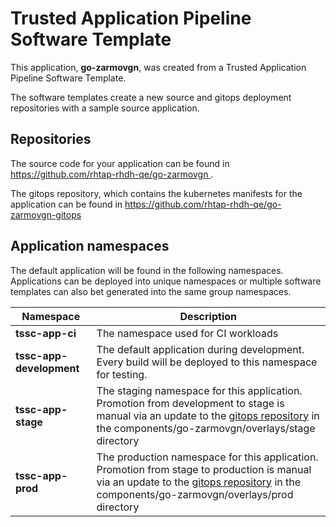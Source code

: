 # Trusted Application Pipeline Software Template

This application, **go-zarmovgn**, was created from a Trusted Application Pipeline Software Template.

The software templates create a new source and gitops deployment repositories with a sample source application. 

## Repositories

The source code for your application can be found in [https://github.com/rhtap-rhdh-qe/go-zarmovgn ](https://github.com/rhtap-rhdh-qe/go-zarmovgn ).
 
The gitops repository, which contains the kubernetes manifests for the application can be found in 
[https://github.com/rhtap-rhdh-qe/go-zarmovgn-gitops ](https://github.com/rhtap-rhdh-qe/go-zarmovgn-gitops ) 

## Application namespaces 

The default application will be found in the following namespaces. Applications can be deployed into unique namespaces or multiple software templates can also bet generated into the same group namespaces.  

|  Namespace   |  Description   |  
| -------- | -------- |
| **tssc-app-ci** | The namespace used for CI workloads |
| **tssc-app-development** | The default application during development. Every build will be deployed to this namespace for testing. |
| **tssc-app-stage** | The staging namespace for this application. Promotion from development to stage is manual via an update to the [gitops repository](https://github.com/rhtap-rhdh-qe/go-zarmovgn-gitops ) in the components/go-zarmovgn/overlays/stage directory |
| **tssc-app-prod** | The production namespace for this application. Promotion from stage to production is manual via an update to the [gitops repository](https://github.com/rhtap-rhdh-qe/go-zarmovgn-gitops ) in the components/go-zarmovgn/overlays/prod directory |